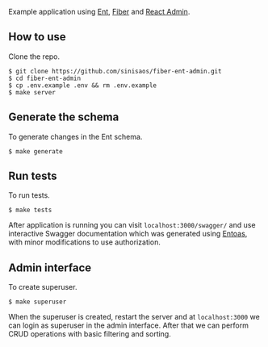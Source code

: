 Example application using [Ent](https://entgo.io/), [Fiber](https://gofiber.io/) and [React Admin](https://marmelab.com/react-admin/).

## How to use

Clone the repo.
```
$ git clone https://github.com/sinisaos/fiber-ent-admin.git
$ cd fiber-ent-admin
$ cp .env.example .env && rm .env.example
$ make server
```

## Generate the schema
To generate changes in the Ent schema.
```
$ make generate
```

## Run tests
To run tests.
```
$ make tests
```

After application is running you can visit ``localhost:3000/swagger/`` and use interactive Swagger documentation which was generated using [Entoas](https://github.com/ent/contrib/tree/master/entoas), with minor modifications to use authorization.

## Admin interface

To create superuser.
```
$ make superuser
```
When the superuser is created, restart the server and at ``localhost:3000`` we can login as superuser in the admin interface. After that we can perform CRUD operations with basic filtering and sorting.